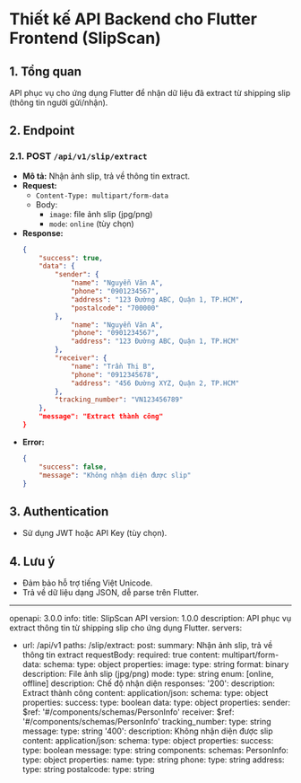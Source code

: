 # Thiết kế API Backend cho Flutter Frontend (SlipScan)

## 1. Tổng quan
API phục vụ cho ứng dụng Flutter để nhận dữ liệu đã extract từ shipping slip (thông tin người gửi/nhận).

## 2. Endpoint

### 2.1. POST `/api/v1/slip/extract`
- **Mô tả:** Nhận ảnh slip, trả về thông tin extract.
- **Request:**
    - `Content-Type: multipart/form-data`
    - Body:
        - `image`: file ảnh slip (jpg/png)
        - `mode`: `online` (tùy chọn)
- **Response:**
    ```json
    {
        "success": true,
        "data": {
            "sender": {
                "name": "Nguyễn Văn A",
                "phone": "0901234567",
                "address": "123 Đường ABC, Quận 1, TP.HCM",
                "postalcode": "700000"
            },
                "name": "Nguyễn Văn A",
                "phone": "0901234567",
                "address": "123 Đường ABC, Quận 1, TP.HCM"
            },
            "receiver": {
                "name": "Trần Thị B",
                "phone": "0912345678",
                "address": "456 Đường XYZ, Quận 2, TP.HCM"
            },
            "tracking_number": "VN123456789"
        },
        "message": "Extract thành công"
    }
    ```
- **Error:**
    ```json
    {
        "success": false,
        "message": "Không nhận diện được slip"
    }
    ```

## 3. Authentication
- Sử dụng JWT hoặc API Key (tùy chọn).

## 4. Lưu ý
- Đảm bảo hỗ trợ tiếng Việt Unicode.
- Trả về dữ liệu dạng JSON, dễ parse trên Flutter.

---

openapi: 3.0.0
info:
  title: SlipScan API
  version: 1.0.0
  description: API phục vụ extract thông tin từ shipping slip cho ứng dụng Flutter.
servers:
  - url: /api/v1
paths:
  /slip/extract:
    post:
      summary: Nhận ảnh slip, trả về thông tin extract
      requestBody:
        required: true
        content:
          multipart/form-data:
            schema:
              type: object
              properties:
                image:
                  type: string
                  format: binary
                  description: File ảnh slip (jpg/png)
                mode:
                  type: string
                  enum: [online, offline]
                  description: Chế độ nhận diện
      responses:
        '200':
          description: Extract thành công
          content:
            application/json:
              schema:
                type: object
                properties:
                  success:
                    type: boolean
                  data:
                    type: object
                    properties:
                      sender:
                        $ref: '#/components/schemas/PersonInfo'
                      receiver:
                        $ref: '#/components/schemas/PersonInfo'
                      tracking_number:
                        type: string
                  message:
                    type: string
        '400':
          description: Không nhận diện được slip
          content:
            application/json:
              schema:
                type: object
                properties:
                  success:
                    type: boolean
                  message:
                    type: string
components:
  schemas:
    PersonInfo:
      type: object
      properties:
        name:
          type: string
        phone:
          type: string
        address:
          type: string
        postalcode:
          type: string
